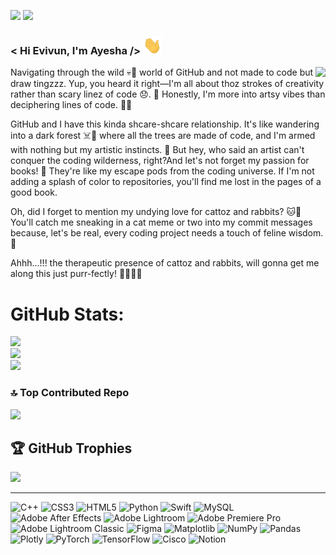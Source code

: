 <!-- Profile Views Counter -->
[![](https://visitcount.itsvg.in/api?id=deluluayesha&icon=8&color=5)](https://visitcount.itsvg.in)
<img src="https://github.com/deluluayesha/deluluayesha/blob/main/flowerzbanner1.jpg?raw=true"> 

<h3> < Hi Evivun, I'm Ayesha</a> /> <img src="https://raw.githubusercontent.com/ABSphreak/ABSphreak/master/gifs/Hi.gif" width="30px"> </h3>
            <img  align='right' src="https://github.com/deluluayesha/deluluayesha/blob/main/book%20quote.jpg?raw=true"> 
<p>
Navigating through the wild 💀👾 world of GitHub and not made to code but draw tingzzz. Yup, you heard it right—I'm all about thoz strokes of creativity rather than scary linez of code 😞. 🌳 Honestly, I'm more into artsy vibes than deciphering lines of code. 🎨💖
            
GitHub and I have this kinda shcare-shcare relationship. It's like wandering into a dark forest ☠️🦁 where all the trees are made of code, and I'm armed with nothing but my artistic instincts. 😬 But hey, who said an artist can't conquer the coding wilderness, right?And let's not forget my passion for books! 📖 They're like my escape pods from the coding universe. If I'm not adding a splash of color to repositories, you'll find me lost in the pages of a good book.

Oh, did I forget to mention my undying love for cattoz and rabbits? 🐱🐰 You'll catch me sneaking in a cat meme or two into my commit messages because, let's be real, every coding project needs a touch of feline wisdom. 🐾 

Ahhh...!!! the therapeutic presence of cattoz and rabbits, will gonna get me along this just purr-fectly! 🐾💕🚀🌈
</p>

# GitHub Stats:

![](https://github-readme-stats.vercel.app/api?username=deluluayesha&theme=material-palenight&hide_border=false&include_all_commits=true&count_private=true)<br/>
![](https://github-readme-streak-stats.herokuapp.com/?user=deluluayesha&theme=material-palenight&hide_border=false)<br/>
![](https://github-readme-stats.vercel.app/api/top-langs/?username=deluluayesha&theme=material-palenight&hide_border=false&include_all_commits=true&count_private=true&layout=compact)
### 🔝 Top Contributed Repo
![](https://github-contributor-stats.vercel.app/api?username=deluluayesha&limit=5&theme=dracula&combine_all_yearly_contributions=true)

## 🏆 GitHub Trophies
![](https://github-profile-trophy.vercel.app/?username=deluluayesha&theme=dracula&no-frame=false&no-bg=true&margin-w=4)

---
![C++](https://img.shields.io/badge/c++-%2300599C.svg?style=flat-square&logo=c%2B%2B&logoColor=white) ![CSS3](https://img.shields.io/badge/css3-%231572B6.svg?style=flat-square&logo=css3&logoColor=white) ![HTML5](https://img.shields.io/badge/html5-%23E34F26.svg?style=flat-square&logo=html5&logoColor=white) ![Python](https://img.shields.io/badge/python-3670A0?style=flat-square&logo=python&logoColor=ffdd54) ![Swift](https://img.shields.io/badge/swift-F54A2A?style=flat-square&logo=swift&logoColor=white) ![MySQL](https://img.shields.io/badge/mysql-%2300000f.svg?style=flat-square&logo=mysql&logoColor=white) ![Adobe After Effects](https://img.shields.io/badge/Adobe%20After%20Effects-9999FF.svg?style=flat-square&logo=Adobe%20After%20Effects&logoColor=white) ![Adobe Lightroom](https://img.shields.io/badge/Adobe%20Lightroom-31A8FF.svg?style=flat-square&logo=Adobe%20Lightroom&logoColor=white) ![Adobe Premiere Pro](https://img.shields.io/badge/Adobe%20Premiere%20Pro-9999FF.svg?style=flat-square&logo=Adobe%20Premiere%20Pro&logoColor=white) ![Adobe Lightroom Classic](https://img.shields.io/badge/Adobe%20Lightroom%20Classic-31A8FF.svg?style=flat-square&logo=Adobe%20Lightroom%20Classic&logoColor=white) ![Figma](https://img.shields.io/badge/figma-%23F24E1E.svg?style=flat-square&logo=figma&logoColor=white) ![Matplotlib](https://img.shields.io/badge/Matplotlib-%23ffffff.svg?style=flat-square&logo=Matplotlib&logoColor=black) ![NumPy](https://img.shields.io/badge/numpy-%23013243.svg?style=flat-square&logo=numpy&logoColor=white) ![Pandas](https://img.shields.io/badge/pandas-%23150458.svg?style=flat-square&logo=pandas&logoColor=white) ![Plotly](https://img.shields.io/badge/Plotly-%233F4F75.svg?style=flat-square&logo=plotly&logoColor=white) ![PyTorch](https://img.shields.io/badge/PyTorch-%23EE4C2C.svg?style=flat-square&logo=PyTorch&logoColor=white) ![TensorFlow](https://img.shields.io/badge/TensorFlow-%23FF6F00.svg?style=flat-square&logo=TensorFlow&logoColor=white) ![Cisco](https://img.shields.io/badge/cisco-%23049fd9.svg?style=flat-square&logo=cisco&logoColor=black) ![Notion](https://img.shields.io/badge/Notion-%23000000.svg?style=flat-square&logo=notion&logoColor=white)
